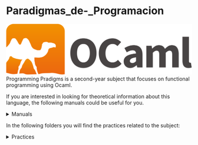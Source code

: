 # Paradigmas_de-_Programacion
![Ocaml](./assets/ocaml.png)
Programming Pradigms is a second-year subject that focuses on functional programming using Ocaml.

If you are interested in looking for theoretical information about this language, the following manuals could be useful for you.

<details>
<summary>Manuals</summary>
  
- [Ocaml Manual](https://v2.ocaml.org/manual/objectexamples.html)
- [Data Structures and Functional Programming](https://cs3110.github.io/textbook/cover.html)
- [Objects in Ocaml](https://ocaml.org/docs/objects)
- [More Object info](https://dev.realworldocaml.org/objects.html)

</details>

In the following folders you will find the practices related to the subject:

<details>
  <summary>Practices</summary>

  - [P1](https://github.com/Pereirooo/Paradigmas_de_Programacion/tree/main/P1)
  - [P2](https://github.com/Pereirooo/Paradigmas_de_Programacion/tree/main/P2)
  - [P3](https://github.com/Pereirooo/Paradigmas_de_Programacion/tree/main/P3)
  - [P4](https://github.com/Pereirooo/Paradigmas_de_Programacion/tree/main/P4)
  - [P5](https://github.com/Pereirooo/Paradigmas_de_Programacion/tree/main/P5)
  - [P6](https://github.com/Pereirooo/Paradigmas_de_Programacion/tree/main/P6)
  - [P7](https://github.com/Pereirooo/Paradigmas_de_Programacion/tree/main/P7)
  - [P8](https://github.com/Pereirooo/Paradigmas_de_Programacion/tree/main/P8)
  - [P9](https://github.com/Pereirooo/Paradigmas_de_Programacion/tree/main/P9)
  - [P11](https://github.com/Pereirooo/Paradigmas_de_Programacion/tree/main/P11)
</details>
